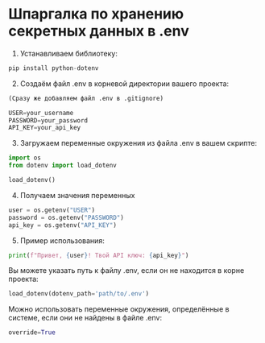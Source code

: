 # Шпаргалка по хранению секретных данных в .env

1. Устанавливаем библиотеку:
```python
pip install python-dotenv
```
2. Создаём файл .env в корневой директории вашего проекта:
```diff
(Сразу же добавляем файл .env в .gitignore)
```
```python
USER=your_username
PASSWORD=your_password
API_KEY=your_api_key
```
3. Загружаем переменные окружения из файла .env в вашем скрипте:
```python
import os
from dotenv import load_dotenv

load_dotenv()
```
4. Получаем значения переменных
```python
user = os.getenv("USER")
password = os.getenv("PASSWORD")
api_key = os.getenv("API_KEY")
```
5. Пример использования:
```python
print(f"Привет, {user}! Твой API ключ: {api_key}")
```
Вы можете указать путь к файлу .env, если он не находится в корне проекта:
```python
load_dotenv(dotenv_path='path/to/.env')
```
Можно использовать переменные окружения, определённые в системе, если они не найдены в файле .env:
```python
override=True
```
